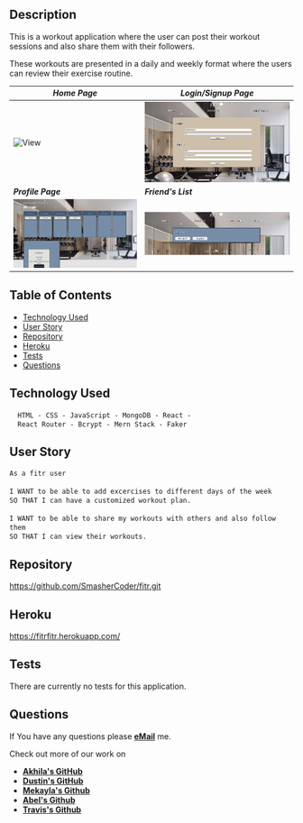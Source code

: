 ## Description

This is a workout application where the user can post their workout sessions and also share them with their followers.

These workouts are presented in a daily and weekly format where the users can review their exercise routine. 


| ***Home Page***                   | ***Login/Signup Page***                |
| --------------------------------- | ------------------------------- |
| ![View](screenshot.png)     | ![View](screenshot2.png) |
| ***Profile Page***                   | ***Friend's List***                |
| ![View](screenshot3.png) | ![View](screenshot4.png)

## Table of Contents

* [Technology Used](#technologyused)
* [User Story](#userstory)
* [Repository](#repository)
* [Heroku](#heroku)
* [Tests](#tests)
* [Questions](#questions)

## Technology Used <a name="technologyused"></a>

```.
  HTML - CSS - JavaScript - MongoDB - React - 
  React Router - Bcrypt - Mern Stack - Faker
```


## User Story <a name="userstory"></a>

```text
As a fitr user

I WANT to be able to add excercises to different days of the week 
SO THAT I can have a customized workout plan.

I WANT to be able to share my workouts with others and also follow them 
SO THAT I can view their workouts.
```

## Repository <a name="repository"></a>

https://github.com/SmasherCoder/fitr.git

## Heroku <a name="heroku"></a>

https://fitrfitr.herokuapp.com/

## Tests <a name="tests"></a>
There are currently no tests for this application.

## Questions <a name="questions"></a>

If You have any questions please [**eMail**](mailto:akhilasrinagula@gmail.com) me.

Check out more of our work on
  * [**Akhila's GitHub**](https://github.com/akhilasrinagula)
  * [**Dustin's GitHub**](https://github.com/dustin2400)
  * [**Mekayla's Github**](https://github.com/trujilml)
  * [**Abel's Github**](https://github.com/AKim47)
  * [**Travis's Github**](https://github.com/smashercoder)





